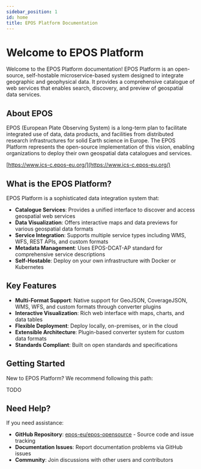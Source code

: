 ```yaml
---
sidebar_position: 1
id: home
title: EPOS Platform Documentation
---
```


# Welcome to EPOS Platform

Welcome to the EPOS Platform documentation! EPOS Platform is an open-source, self-hostable microservice-based system designed to integrate geographic and geophysical data. It provides a comprehensive catalogue of web services that enables search, discovery, and preview of geospatial data services.

## About EPOS

EPOS (European Plate Observing System) is a long-term plan to facilitate integrated use of data, data products, and facilities from distributed research infrastructures for solid Earth science in Europe. The EPOS Platform represents the open-source implementation of this vision, enabling organizations to deploy their own geospatial data catalogues and services.

[https://www.ics-c.epos-eu.org/](https://www.ics-c.epos-eu.org/)

## What is the EPOS Platform?

EPOS Platform is a sophisticated data integration system that:

- **Catalogue Services**: Provides a unified interface to discover and access geospatial web services
- **Data Visualization**: Offers interactive maps and data previews for various geospatial data formats
- **Service Integration**: Supports multiple service types including WMS, WFS, REST APIs, and custom formats
- **Metadata Management**: Uses EPOS-DCAT-AP standard for comprehensive service descriptions
- **Self-Hostable**: Deploy on your own infrastructure with Docker or Kubernetes

## Key Features

- **Multi-Format Support**: Native support for GeoJSON, CoverageJSON, WMS, WFS, and custom formats through converter plugins
- **Interactive Visualization**: Rich web interface with maps, charts, and data tables
- **Flexible Deployment**: Deploy locally, on-premises, or in the cloud
- **Extensible Architecture**: Plugin-based converter system for custom data formats
- **Standards Compliant**: Built on open standards and specifications

## Getting Started

New to EPOS Platform? We recommend following this path:

TODO

## Need Help?

If you need assistance:

- **GitHub Repository**: [epos-eu/epos-opensource](https://github.com/epos-eu/epos-opensource) - Source code and issue tracking
- **Documentation Issues**: Report documentation problems via GitHub issues
- **Community**: Join discussions with other users and contributors
